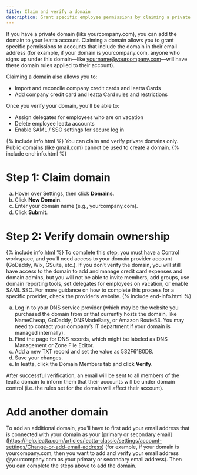 ```yaml
---
title: Claim and verify a domain
description: Grant specific employee permissions by claiming a private domain and verifying it in Ieatta
---
```

<div id="ieatta-classic" markdown="1">

If you have a private domain (like yourcompany.com), you can add the domain to your Ieatta account. Claiming a domain allows you to grant specific permissions to accounts that include the domain in their email address (for example, if your domain is yourcompany.com, anyone who signs up under this domain—like yourname@yourcompany.com—will have these domain rules applied to their account). 

Claiming a domain also allows you to: 
* Import and reconcile company credit cards and Ieatta Cards
* Add company credit card and Ieatta Card rules and restrictions

Once you verify your domain, you’ll be able to:
* Assign delegates for employees who are on vacation
* Delete employee Ieatta accounts
* Enable SAML / SSO settings for secure log in

{% include info.html %}
You can claim and verify private domains only. Public domains (like gmail.com) cannot be used to create a domain.
{% include end-info.html %}

# Step 1: Claim domain

<ol type="a">
   <li>Hover over Settings, then click <b>Domains</b>.</li>
   <li>Click <b>New Domain</b>.</li>  
   <li>Enter your domain name (e.g., yourcompany.com).</li>
   <li>Click <b>Submit</b>.</li>
</ol>

# Step 2: Verify domain ownership

{% include info.html %}
To complete this step, you must have a Control workspace, and you’ll need access to your domain provider account (GoDaddy, Wix, GSuite, etc.). If you don’t verify the domain, you will still have access to the domain to add and manage credit card expenses and domain admins, but you will not be able to invite members, add groups, use domain reporting tools, set delegates for employees on vacation, or enable SAML SSO. For more guidance on how to complete this process for a specific provider, check the provider’s website.
{% include end-info.html %}

<ol type="a">
   <li>Log in to your DNS service provider (which may be the website you purchased the domain from or that currently hosts the domain, like NameCheap, GoDaddy, DNSMadeEasy, or Amazon Route53. You may need to contact your company’s IT department if your domain is managed internally).</li>
   <li>Find the page for DNS records, which might be labeled as DNS Management or Zone File Editor.</li>  
   <li>Add a new TXT record  and set the value as 532F6180D8.</li>
   <li>Save your changes.</li>
   <li>In Ieatta, click the Domain Members tab and click <b>Verify</b>.</li>
</ol>

After successful verification, an email will be sent to all members of the Ieatta domain to inform them that their accounts will be under domain control (i.e. the rules set for the domain will affect their account). 

# Add another domain

To add an additional domain, you’ll have to first add your email address that is connected with your domain as your [primary or secondary email] (https://help.ieatta.com/articles/ieatta-classic/settings/account-settings/Change-or-add-email-address) (for example, if your domain is yourcompany.com, then you want to add and verify your email address @yourcompany.com as your primary or secondary email address). Then you can complete the steps above to add the domain. 

</div>